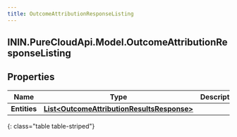 ```yaml
---
title: OutcomeAttributionResponseListing
---
```

## ININ.PureCloudApi.Model.OutcomeAttributionResponseListing

## Properties

|Name | Type | Description | Notes|
|------------ | ------------- | ------------- | -------------|
| **Entities** | [**List&lt;OutcomeAttributionResultsResponse&gt;**](OutcomeAttributionResultsResponse.html) |  | [optional] |
{: class="table table-striped"}


